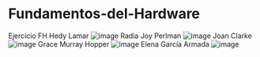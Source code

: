 # Fundamentos-del-Hardware
Ejercicio FH
Hedy Lamar
![image](Imágenes/HedyLamar.png)
Radia Joy Perlman
![image](Imágenes/RadiaJoyPerlman.png)
Joan Clarke
![image](Imágenes/JoanClarke.png)
Grace Murray Hopper
![image](Imágenes/GraceMurrayHopper.png)
Elena García Armada
![image](Imágenes/EleneGarciaArmada.png)
